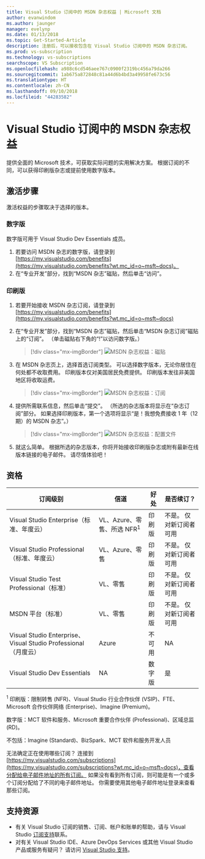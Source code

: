 ```yaml
---
title: Visual Studio 订阅中的 MSDN 杂志权益 | Microsoft 文档
author: evanwindom
ms.author: jaunger
manager: evelynp
ms.date: 01/13/2018
ms.topic: Get-Started-Article
description: 注册后，可以接收包含在 Visual Studio 订阅中的 MSDN 杂志订阅。
ms.prod: vs-subscription
ms.technology: vs-subscriptions
searchscope: VS Subscription
ms.openlocfilehash: a988c6cd546aee767c0900f2319bc456a79da266
ms.sourcegitcommit: 1ab675a872848c81a44d6b4bd3a49958fe673c56
ms.translationtype: HT
ms.contentlocale: zh-CN
ms.lasthandoff: 09/10/2018
ms.locfileid: "44283582"
---
```

# <a name="the-msdn-magazine-benefit-in-visual-studio-subscriptions"></a>Visual Studio 订阅中的 MSDN 杂志权益

提供全面的 Microsoft 技术，可获取实际问题的实用解决方案。  根据订阅的不同，可以获得印刷版杂志或提前使用数字版本。


## <a name="activation-steps"></a>激活步骤
激活权益的步骤取决于选择的版本。

### <a name="digital-edition"></a>数字版
数字版可用于 Visual Studio Dev Essentials 成员。

1.  若要访问 MSDN 杂志的数字版，请登录到 [https://my.visualstudio.com/benefits](https://my.visualstudio.com/benefits?wt.mc_id=o~msft~docs)。
2.  在“专业开发”部分，找到“MSDN 杂志”磁贴，然后单击“访问”。

### <a name="printed-edition"></a>印刷版
1.  若要开始接收 MSDN 杂志订阅，请登录到 [https://my.visualstudio.com/benefits](https://my.visualstudio.com/benefits?wt.mc_id=o~msft~docs)
2.  在“专业开发”部分，找到“MSDN 杂志”磁贴，然后单击“MSDN 杂志订阅”磁贴上的“订阅”。 （单击磁贴右下角的“!”以访问数字版。）
    > [!div class="mx-imgBorder"]
    > ![MSDN 杂志权益：磁贴](_img\vs-msdn\vs-msdn-tile.png)


3.  在 MSDN 杂志页上，选择首选订阅类型。  可以选择数字版本，无论你居住在何处都不收取费用。  印刷版本仅对美国居民免费提供。  印刷版本发往非美国地区将收取运费。
    > [!div class="mx-imgBorder"]
    > ![MSDN 杂志权益：订阅](_img\vs-msdn\vs-msdn-subs-page-resized.png)

4.  提供所需联系信息，然后单击“提交”。  （所选的杂志版本将显示在“杂志订阅”部分。  如果选择印刷版本，第一个选项将显示“是！我想免费接收 1 年（12 期）的 MSDN 杂志”。）
    > [!div class="mx-imgBorder"]
    > ![MSDN 杂志权益：配置文件](_img\vs-msdn\vs-msdn-profile.png)

5.  就这么简单。  根据所选的杂志版本，你将开始接收印刷版杂志或附有最新在线版本链接的电子邮件。  请尽情体验吧！

## <a name="eligibility"></a>资格
| 订阅级别                                                 |     信道                                            | 好处                                                          | 是否续订？    |
|--------------------------------------------------------------------|---------------------------------------------------------|------------------------------------------------------------------|---------------|
| Visual Studio Enterprise（标准、年度云）   | VL、Azure、零售、所选 NFR<sup>1</sup> |印刷版       |  不是。  仅对新订阅者可用          |
| Visual Studio Professional（标准、年度云） | VL、Azure、零售                                       | 印刷版                                                            |不是。  仅对新订阅者可用         |
| Visual Studio Test Professional（标准）                         | VL、零售                                              | 印刷版                                             |  不是。  仅对新订阅者可用         |
| MSDN 平台（标准）                                          | VL、零售                                              | 印刷版                                              | 不是。  仅对新订阅者可用         |
|Visual Studio Enterprise、Visual Studio Professional（月度云）   | Azure |不可用      |  NA         |
|Visual Studio Dev Essentials| NA |数字版       |  是|

<sup>1</sup> 印刷版：限制转售 (NFR)、Visual Studio 行业合作伙伴 (VSIP)、FTE、Microsoft 合作伙伴网络 (Enterprise)、Imagine (Premium)。

数字版：MCT 软件和服务、Microsoft 重要合作伙伴 (Professional)、区域总监 (RD)。

不包括：Imagine (Standard)、BizSpark、MCT 软件和服务开发人员


无法确定正在使用哪些订阅？  连接到 [https://my.visualstudio.com/subscriptions](https://my.visualstudio.com/subscriptions?wt.mc_id=o~msft~docs)，查看分配给电子邮件地址的所有订阅。 如果没有看到所有订阅，则可能是有一个或多个订阅分配给了不同的电子邮件地址。  你需要使用其他电子邮件地址登录来查看那些订阅。

## <a name="support-resources"></a>支持资源
-  有关 Visual Studio 订阅的销售、订阅、帐户和账单的帮助，请与 Visual Studio [订阅支持](https://visualstudio.microsoft.com/subscriptions/support/)联系。
-  对有关 Visual Studio IDE、Azure DevOps Services 或其他 Visual Studio 产品或服务有疑问？  请访问 [Visual Studio 支持](https://visualstudio.microsoft.com/support/)。